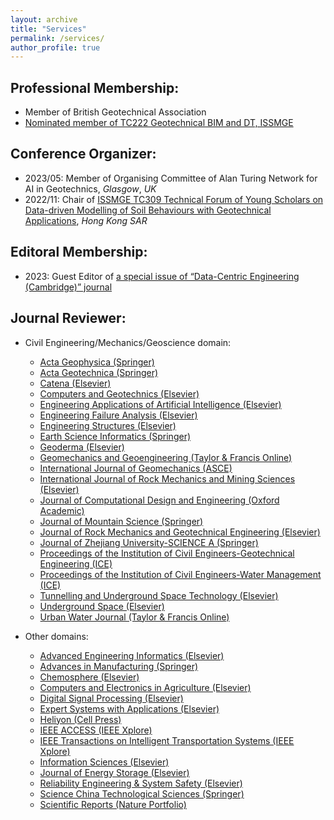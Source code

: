 ```yaml
---
layout: archive
title: "Services"
permalink: /services/
author_profile: true
---
```


## Professional Membership:

- Member of British Geotechnical Association
- [Nominated member of TC222 Geotechnical BIM and DT, ISSMGE](https://www.issmge.org/committees/technical-committees/applications/geotechnical-bim-and-dt)

## Conference Organizer:

- 2023/05: Member of Organising Committee of Alan Turing Network for AI in Geotechnics, *Glasgow*, *UK*
- 2022/11: Chair of [ISSMGE TC309 Technical Forum of Young Scholars on Data-driven Modelling of Soil Behaviours with Geotechnical Applications](https://www.issmge.org/news/issmge-tc309-technical-forum-of-young-scholars-on-data-driven-modelling-of-soil-behaviours-with-geotechnical-applications), *Hong Kong SAR*

## Editoral Membership:

- 2023: Guest Editor of [a special issue of “Data-Centric Engineering (Cambridge)” journal](https://www.cambridge.org/core/journals/data-centric-engineering/announcements/call-for-papers/dce-call-for-papers-data-driven-techniques-in-geoscience-geomechanics-and-geotechnical-engineering)

## Journal Reviewer:

- Civil Engineering/Mechanics/Geoscience domain:

  - [Acta Geophysica (Springer)](https://www.springer.com/journal/11600)
  - [Acta Geotechnica (Springer)](https://www.springer.com/journal/11440)
  - [Catena (Elsevier)](https://www.sciencedirect.com/journal/catena)
  - [Computers and Geotechnics (Elsevier)](https://www.sciencedirect.com/journal/computers-and-geotechnics)
  - [Engineering Applications of Artificial Intelligence (Elsevier)](https://www.sciencedirect.com/journal/engineering-applications-of-artificial-intelligence)
  - [Engineering Failure Analysis (Elsevier)](https://www.sciencedirect.com/journal/engineering-failure-analysis)
  - [Engineering Structures (Elsevier)](https://www.sciencedirect.com/journal/engineering-structures)
  - [Earth Science Informatics (Springer)](https://www.springer.com/journal/12145)
  - [Geoderma (Elsevier)](https://www.sciencedirect.com/journal/geoderma)
  - [Geomechanics and Geoengineering (Taylor & Francis Online)](https://www.tandfonline.com/journals/tgeo20)
  - [International Journal of Geomechanics (ASCE)](https://ascelibrary.org/journal/ijgnai)
  - [International Journal of Rock Mechanics and Mining Sciences (Elsevier)](https://www.sciencedirect.com/journal/international-journal-of-rock-mechanics-and-mining-sciences)
  - [Journal of Computational Design and Engineering (Oxford Academic)](https://academic.oup.com/jcde)
  - [Journal of Mountain Science (Springer)](https://www.springer.com/journal/11629)
  - [Journal of Rock Mechanics and Geotechnical Engineering (Elsevier)](https://www.sciencedirect.com/journal/journal-of-rock-mechanics-and-geotechnical-engineering)
  - [Journal of Zhejiang University-SCIENCE A (Springer)](https://www.springer.com/journal/11582)
  - [Proceedings of the Institution of Civil Engineers-Geotechnical Engineering (ICE)](https://www.icevirtuallibrary.com/toc/jgeen/current)
  - [Proceedings of the Institution of Civil Engineers-Water Management (ICE)](https://www.icevirtuallibrary.com/toc/jwama/current)
  - [Tunnelling and Underground Space Technology (Elsevier)](https://www.sciencedirect.com/journal/tunnelling-and-underground-space-technology)
  - [Underground Space (Elsevier)](https://www.sciencedirect.com/journal/underground-space)
  - [Urban Water Journal (Taylor & Francis Online)](https://www.tandfonline.com/journals/nurw20?cookieSet=1)
  
- Other domains:

  - [Advanced Engineering Informatics (Elsevier)](https://www.sciencedirect.com/journal/advanced-engineering-informatics)
  - [Advances in Manufacturing (Springer)](https://www.sciencedirect.com/journal/engineering-structures)
  - [Chemosphere (Elsevier)](https://www.sciencedirect.com/journal/chemosphere)
  - [Computers and Electronics in Agriculture (Elsevier)](https://www.sciencedirect.com/journal/computers-and-electronics-in-agriculture)
  - [Digital Signal Processing (Elsevier)](https://www.sciencedirect.com/journal/digital-signal-processing)
  - [Expert Systems with Applications (Elsevier)](https://www.sciencedirect.com/journal/expert-systems-with-applications)
  - [Heliyon (Cell Press)](https://www.cell.com/heliyon/home)
  - [IEEE ACCESS (IEEE Xplore)](https://ieeexplore.ieee.org/xpl/RecentIssue.jsp?punumber=6287639)
  - [IEEE Transactions on Intelligent Transportation Systems (IEEE Xplore)](https://ieeexplore.ieee.org/xpl/RecentIssue.jsp?punumber=6979)
  - [Information Sciences (Elsevier)](https://www.sciencedirect.com/journal/information-sciences)
  - [Journal of Energy Storage (Elsevier)](https://www.sciencedirect.com/journal/journal-of-energy-storage)
  - [Reliability Engineering & System Safety (Elsevier)](https://www.sciencedirect.com/journal/reliability-engineering-and-system-safety)
  - [Science China Technological Sciences (Springer)](https://www.springer.com/journal/11431)
  - [Scientific Reports (Nature Portfolio)](https://www.nature.com/srep/)
